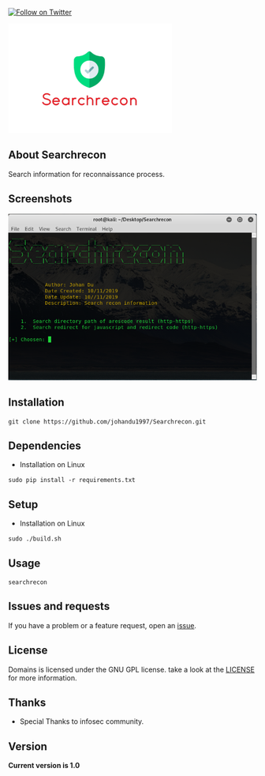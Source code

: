 [![Follow on Twitter](https://img.shields.io/twitter/follow/johandu0.svg?logo=twitter)](https://twitter.com/johandu0)


![Subdomains](images/searchrecon.png)

## About Searchrecon

Search information for reconnaissance process.

## Screenshots

![Searchrecon](images/screenshot.png)

## Installation

```
git clone https://github.com/johandu1997/Searchrecon.git
```

## Dependencies

* Installation on Linux

```
sudo pip install -r requirements.txt
```

## Setup

* Installation on Linux
```
sudo ./build.sh
```
## Usage

```
searchrecon
```
## Issues and requests

If you have a problem or a feature request, open an [issue](https://github.com/johandu1997/Searchrecon/issues).

## License

Domains is licensed under the GNU GPL license. take a look at the [LICENSE](https://github.com/johandu1997/Searchrecon/blob/master/LICENSE) for more information.

## Thanks

* Special Thanks to infosec community.

## Version

**Current version is 1.0**

